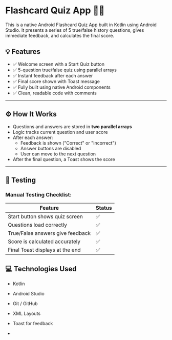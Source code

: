 # Flashcard Quiz App 🧠📱

This is a native Android Flashcard Quiz App built in Kotlin using Android Studio. It presents a series of 5 true/false history questions, gives immediate feedback, and calculates the final score.

## 💡 Features

- ✅ Welcome screen with a Start Quiz button
- ✅ 5-question true/false quiz using parallel arrays
- ✅ Instant feedback after each answer
- ✅ Final score shown with Toast message
- ✅ Fully built using native Android components
- ✅ Clean, readable code with comments

---

## ⚙️ How It Works

- Questions and answers are stored in **two parallel arrays**
- Logic tracks current question and user score
- After each answer:
  - Feedback is shown ("Correct" or "Incorrect")
  - Answer buttons are disabled
  - User can move to the next question
- After the final question, a Toast shows the score

---

## 🧪 Testing

### Manual Testing Checklist:
| Feature | Status |
|--------|--------|
| Start button shows quiz screen | ✅ |
| Questions load correctly | ✅ |
| True/False answers give feedback | ✅ |
| Score is calculated accurately | ✅ |
| Final Toast displays at the end | ✅ |

## 💻 Technologies Used

- Kotlin
- Android Studio
- Git / GitHub
- XML Layouts
- Toast for feedback

- 
